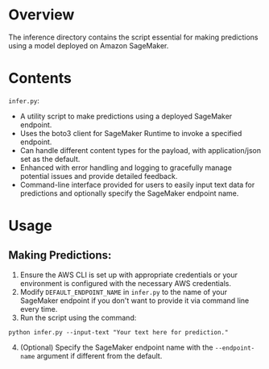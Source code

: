 # Overview

The inference directory contains the script essential for making predictions using a model deployed on Amazon SageMaker.

# Contents

`infer.py`:
- A utility script to make predictions using a deployed SageMaker endpoint.
- Uses the boto3 client for SageMaker Runtime to invoke a specified endpoint.
- Can handle different content types for the payload, with application/json set as the default.
- Enhanced with error handling and logging to gracefully manage potential issues and provide detailed feedback.
- Command-line interface provided for users to easily input text data for predictions and optionally specify the SageMaker endpoint name.

# Usage

## Making Predictions:

1. Ensure the AWS CLI is set up with appropriate credentials or your environment is configured with the necessary AWS credentials.
2. Modify `DEFAULT_ENDPOINT_NAME` in `infer.py` to the name of your SageMaker endpoint if you don't want to provide it via command line every time.
3. Run the script using the command:
```shell script
python infer.py --input-text "Your text here for prediction."
```
4. (Optional) Specify the SageMaker endpoint name with the `--endpoint-name` argument if different from the default.